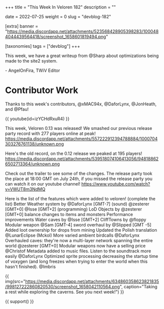 +++
title = "This Week In Veloren 182"
description = ""

date = 2022-07-25
weight = 0
slug = "devblog-182"

[extra]
banner = "https://media.discordapp.net/attachments/523568428905398283/1000484044439564418/screenshot_1658601819494.png"

[taxonomies]
tags = ["devblog"]
+++

This week, we have a great writeup from @Sharp about optimizations being made to
the site2 system.

\- AngelOnFira, TWiV Editor

# Contributor Work

Thanks to this week's contributors, @xMAC94x, @DaforLynx, @JonHeath, and @Pfau!

{{
    youtube(id=izYCHdRxuR4)
}}

This week, Veloren 0.13 was released! We smashed our previous release party record with 277 players online at peak!
https://media.discordapp.net/attachments/557222912394788884/1000704303276761138/unknown.png

Here's the old record, on the 0.12 release we peaked at 195 players!
https://media.discordapp.net/attachments/539518074106413056/948188626502713364/unknown.png

Check out the trailer to see some of the changes. The release party took the place at 18:00 GMT on July 24th, if you missed the release party you can watch it on our youtube channel! 
https://www.youtube.com/watch?v=VWUT8m3NdMQ

Here is the list of the features which were added to veloren! (complete the list)
Better Weather system  by @DaforLynx [GMT-7] (sound) @zesterer [GMT+0] @Isse [GMT+2] (programming)
LoD Objects by @zesterer [GMT+0] 
balance changes to items and monsters
Performance improvements 
Water caves by @Isse [GMT+2] 
CliffTowns by @floppy 
Modular weapon @Sam [GMT-4]
sword overhaul by @Slipped [GMT -5]
Added loot ownership for drops from mining
Updated the Polish translation @LunarEclipse (Mckol)
More varied ambient birdcalls @DaforLynx 
Overhauled caves: they're now a multi-layer network spanning the entire world @zesterer [GMT+0] 
Modular weapons now have a selling price @Christof 
Metadata added to music files. Listen to the soundtrack more easily @DaforLynx
Optimized sprite processing decreasing the startup time of voxygen (and long
freezes when trying to enter the world when this hasn't finished). @Imbris

{{
    img(src="https://media.discordapp.net/attachments/634860358623821835/998127222860820530/screenshot_1658042110564.png",
    caption="Taking a rest while exploring the caverns. See you next week!")
}}

{{ support() }}
